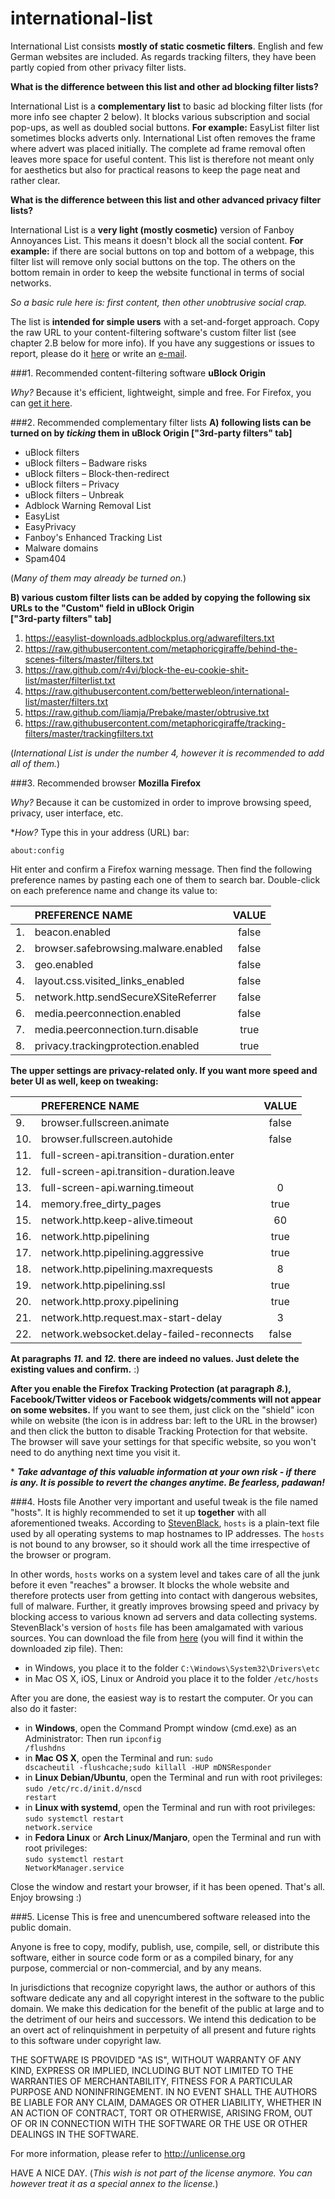 # international-list

International List consists **mostly of static cosmetic filters**. English and few German websites are included. As regards tracking filters, they have been partly copied from other privacy filter lists.

**What is the difference between this list and other ad blocking filter lists?**

International List is a **complementary list** to basic ad blocking filter lists (for more info see chapter 2 below). It blocks various subscription and social pop-ups, as well as doubled social buttons. **For example:** EasyList filter list sometimes blocks adverts only. International List often removes the frame where advert was placed initially. The complete ad frame removal often leaves more space for useful content. This list is therefore not meant only for aesthetics but also for practical reasons to keep the page neat and rather clear.

**What is the difference between this list and other advanced privacy filter lists?**

International List is a **very light (mostly cosmetic)** version of Fanboy Annoyances List. This means it doesn't block all the social content. **For example:** if there are social buttons on top and bottom of a webpage, this filter list will remove only social buttons on the top. The others on the bottom remain in order to keep the website functional in terms of social networks.

*So a basic rule here is: first content, then other unobtrusive social crap.*

The list is **intended for simple users** with a set-and-forget approach. Copy the raw URL to your content-filtering software's custom filter list (see chapter 2.B below for more info). If you have any suggestions or issues to report, please do it [here](https://github.com/betterwebleon/international-list/issues) or write an [e-mail](mailto:betterweb.leon@outlook.com).

###1. Recommended content-filtering software
**uBlock Origin**

*Why?* Because it's efficient, lightweight, simple and free. For Firefox, you can [get it here](https://addons.mozilla.org/en/firefox/addon/ublock-origin/).

###2. Recommended complementary filter lists
**A) following lists can be turned on by *ticking* them in uBlock Origin ["3rd-party filters" tab]**
- uBlock filters
- uBlock filters – Badware risks
- uBlock filters – Block-then-redirect
- uBlock filters – Privacy
- uBlock filters – Unbreak
- Adblock Warning Removal List
- EasyList
- EasyPrivacy
- Fanboy's Enhanced Tracking List
- Malware domains
- Spam404

(*Many of them may already be turned on.*)

**B) various custom filter lists can be added by copying the following six URLs to the "Custom" field in uBlock Origin<br>["3rd-party filters" tab]**

1. https://easylist-downloads.adblockplus.org/adwarefilters.txt
2. https://raw.githubusercontent.com/metaphoricgiraffe/behind-the-scenes-filters/master/filters.txt
3. https://raw.github.com/r4vi/block-the-eu-cookie-shit-list/master/filterlist.txt
4. https://raw.githubusercontent.com/betterwebleon/international-list/master/filters.txt
5. https://raw.github.com/liamja/Prebake/master/obtrusive.txt
6. https://raw.githubusercontent.com/metaphoricgiraffe/tracking-filters/master/trackingfilters.txt

(*International List is under the number 4, however it is recommended to add all of them.*)

###3. Recommended browser
**Mozilla Firefox**

*Why?* Because it can be customized in order to improve browsing speed, privacy, user interface, etc.

\**How?* Type this in your address (URL) bar:

<code>about:config</code><br>


Hit enter and confirm a Firefox warning message. Then find the following preference names by pasting each one of them to search bar. Double-click on each preference name and change its value to:

|   | PREFERENCE NAME                      | VALUE |
|---|:-------------------------------------|:-----:|
|1. | beacon.enabled                       | false |
|2. | browser.safebrowsing.malware.enabled | false |
|3. | geo.enabled                          | false |
|4. | layout.css.visited_links_enabled     | false |
|5. | network.http.sendSecureXSiteReferrer | false |
|6. | media.peerconnection.enabled         | false |
|7. | media.peerconnection.turn.disable    |  true |
|8. | privacy.trackingprotection.enabled   |  true |

**The upper settings are privacy-related only. If you want more speed and beter UI as well, keep on tweaking:**

|   | PREFERENCE NAME                           | VALUE |
|---|:------------------------------------------|:-----:|
|9. | browser.fullscreen.animate                | false |
|10.| browser.fullscreen.autohide               | false |
|11.| full-screen-api.transition-duration.enter |       |
|12.| full-screen-api.transition-duration.leave |       |
|13.| full-screen-api.warning.timeout           |   0   |
|14.| memory.free_dirty_pages                   |  true |
|15.| network.http.keep-alive.timeout           |   60  |
|16.| network.http.pipelining                   |  true |
|17.| network.http.pipelining.aggressive        |  true |
|18.| network.http.pipelining.maxrequests       |   8   |
|19.| network.http.pipelining.ssl               |  true |
|20.| network.http.proxy.pipelining             |  true |
|21.| network.http.request.max-start-delay      |   3   |
|22.| network.websocket.delay-failed-reconnects | false |

**At paragraphs *11.* and *12.* there are indeed no values. Just delete the existing values and confirm.** :)

**After you enable the Firefox Tracking Protection (at paragraph *8.*), Facebook/Twitter videos or Facebook widgets/comments will not appear on some websites.** If you want to see them, just click on the "shield" icon while on website (the icon is in address bar: left to the URL in the browser) and then click the button to disable Tracking Protection for that website. The browser will save your settings for that specific website, so you won't need to do anything next time you visit it.

\* ***Take advantage of this valuable information at your own risk - if there is any. It is possible to revert the changes anytime. Be fearless, padawan!***

###4. Hosts file
Another very important and useful tweak is the file named "hosts". It is highly recommended to set it up **together** with all aforementioned tweaks. According to [StevenBlack](https://github.com/StevenBlack/hosts/blob/master/readme.md), <code>hosts</code> is a plain-text file used by all operating systems to map hostnames to IP addresses. The <code>hosts</code> is not bound to any browser, so it should work all the time irrespective of the browser or program.

In other words, <code>hosts</code> works on a system level and takes care of all the junk before it even "reaches" a browser. It blocks the whole website and therefore protects user from getting into contact with dangerous websites, full of malware. Further, it greatly improves browsing speed and privacy by blocking access to various known ad servers and data collecting systems. StevenBlack's version of <code>hosts</code> file has been amalgamated with various sources. You can download the file from [here](https://github.com/StevenBlack/hosts/archive/master.zip) (you will find it within the downloaded zip file). Then:

- in Windows, you  place it to the folder <code>C:\Windows\System32\Drivers\etc</code>
- in Mac OS X, iOS, Linux or Android you place it to the folder <code>/etc/hosts</code>

After you are done, the easiest way is to restart the computer. Or you can also do it faster:

- in **Windows**, open the Command Prompt window (cmd.exe) as an Administrator: Then run <code>ipconfig /flushdns</code>
- in **Mac OS X**, open the Terminal and run: <code>sudo dscacheutil -flushcache;sudo killall -HUP mDNSResponder</code>
- in **Linux Debian/Ubuntu**, open the Terminal and run with root privileges: <code>sudo /etc/rc.d/init.d/nscd restart</code>
- in **Linux with systemd**, open the Terminal and run with root privileges: <code>sudo systemctl restart network.service</code>
- in **Fedora Linux** or **Arch Linux/Manjaro**, open the Terminal and run with root privileges:<br><code>sudo systemctl restart NetworkManager.service</code>

Close the window and restart your browser, if it has been opened. That's all. Enjoy browsing :)

###5. License
This is free and unencumbered software released into the public domain.

Anyone is free to copy, modify, publish, use, compile, sell, or
distribute this software, either in source code form or as a compiled
binary, for any purpose, commercial or non-commercial, and by any
means.

In jurisdictions that recognize copyright laws, the author or authors
of this software dedicate any and all copyright interest in the
software to the public domain. We make this dedication for the benefit
of the public at large and to the detriment of our heirs and
successors. We intend this dedication to be an overt act of
relinquishment in perpetuity of all present and future rights to this
software under copyright law.

THE SOFTWARE IS PROVIDED "AS IS", WITHOUT WARRANTY OF ANY KIND,
EXPRESS OR IMPLIED, INCLUDING BUT NOT LIMITED TO THE WARRANTIES OF
MERCHANTABILITY, FITNESS FOR A PARTICULAR PURPOSE AND NONINFRINGEMENT.
IN NO EVENT SHALL THE AUTHORS BE LIABLE FOR ANY CLAIM, DAMAGES OR
OTHER LIABILITY, WHETHER IN AN ACTION OF CONTRACT, TORT OR OTHERWISE,
ARISING FROM, OUT OF OR IN CONNECTION WITH THE SOFTWARE OR THE USE OR
OTHER DEALINGS IN THE SOFTWARE.

For more information, please refer to <http://unlicense.org>

HAVE A NICE DAY. (*This wish is not part of the license anymore. You can however treat it as a special annex to the license.*)
